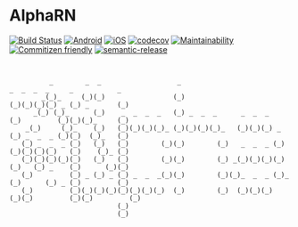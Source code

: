 # AlphaRN

[![Build Status](https://www.bitrise.io/app/6c0fe05c4780a33e/status.svg?token=UnI5f7HEHntiyGB2-y0nRw)](https://www.bitrise.io/app/6c0fe05c4780a33e) [![Android](https://img.shields.io/badge/dynamic/json.svg?label=Android&uri=https%3A%2F%2Fwww.bitrise.io%2Fapp%2F6c0fe05c4780a33e%2Fstatus.json%3Ftoken%3DUnI5f7HEHntiyGB2-y0nRw%26branch%3Ddevelop&query=$.status)]() [![iOS](https://img.shields.io/badge/dynamic/json.svg?label=iOS&uri=https%3A%2F%2Fwww.bitrise.io%2Fapp%2Fa241740a11cf8c08%2Fstatus.json%3Ftoken%3D3rnhIJ7otEVR0etlCpP3-A%26branch%3Ddevelop&query=$.status)]() [![codecov](https://codecov.io/gh/akhenda/AlphaRN/branch/develop/graph/badge.svg)](https://codecov.io/gh/akhenda/AlphaRN) [![Maintainability](https://api.codeclimate.com/v1/badges/a30f0f09ffab02c0e57d/maintainability)](https://codeclimate.com/github/akhenda/AlphaRN/maintainability) [![Commitizen friendly](https://img.shields.io/badge/commitizen-friendly-brightgreen.svg)](http://commitizen.github.io/cz-cli/) [![semantic-release](https://img.shields.io/badge/%20%20%F0%9F%93%A6%F0%9F%9A%80-semantic--release-e10079.svg)](https://github.com/semantic-release/semantic-release)

```


          _        _  _                   _                             _  _  _  _     _           _    
        _(_)_     (_)(_)                 (_)                           (_)(_)(_)(_) _ (_) _       (_)   
      _(_) (_)_      (_)    _  _  _  _   (_) _  _  _      _  _  _      (_)         (_)(_)(_)_     (_)   
    _(_)     (_)_    (_)   (_)(_)(_)(_)_ (_)(_)(_)(_)_   (_)(_)(_) _   (_) _  _  _ (_)(_)  (_)_   (_)   
   (_) _  _  _ (_)   (_)   (_)        (_)(_)        (_)   _  _  _ (_)  (_)(_)(_)(_)   (_)    (_)_ (_)   
   (_)(_)(_)(_)(_)   (_)   (_)        (_)(_)        (_) _(_)(_)(_)(_)  (_)   (_) _    (_)      (_)(_)   
   (_)         (_) _ (_) _ (_) _  _  _(_)(_)        (_)(_)_  _  _ (_)_ (_)      (_) _ (_)         (_)   
   (_)         (_)(_)(_)(_)(_)(_)(_)(_)  (_)        (_)  (_)(_)(_)  (_)(_)         (_)(_)         (_)   
                           (_)                                                                          
                           (_)                                                                          
 
```